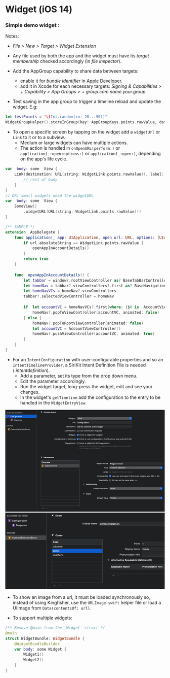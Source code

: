 # Widget (iOS 14)

### Simple demo widget :

Notes:
- *File > New > Target > Widget Extension*

- Any file used by both the app and the widget must have its *target membership* checked accordingly (in *file inspector*).

- Add the AppGroup capability to share data between targets:
    - enable it for *bundle identifier* in [Apple Developer](#https://developer.apple.com/account/resources/identifiers/).
    - add it in Xcode for each necessary targets: *Signing & Capabilities > + Capability > App Groups > + group.com.name.your.group*

- Test saving in the app group to trigger a timeline reload and update the widget. E.g:
```swift
let testPoints = "\(Int.random(in: 20...90))"
WidgetGroupHelper().storeInGroup(key: AppGroupKeys.points.rawValue, data: testPoints)
```

- To open a specific screen by tapping on the widget add a `widgetUrl` or `Link` to it or to a subview.
    - Medium or large widgets can have multiple actions.
    - The action is handled in `onOpenURL(perform:)` or `application(_:open:options:)` or `application(_:open:)`, depending on the app's life cycle.
```swift
var  body: some  View {
    Link(destination: URL(string: WidgetLink.points.rawValue)!, label: {
        // rest of body
    }
}
// OR: small widgets need the widgetURL
var  body: some  View {
    SomeView()
        .widgetURL(URL(string: WidgetLink.points.rawValue)!)
}
```
```swift
/** SAMPLE */
extension  AppDelegate {
    func application(_ app: UIApplication, open url: URL, options: [UIApplication.OpenURLOptionsKey : Any] = [:]) -> Bool {
        if url.absoluteString == WidgetLink.points.rawValue {
            openAppInAccountDetails()
        }
        return true
    }

    func  openAppInAccountDetails() {
        let tabbar = window?.rootViewController as? BaseTabBarController
        let homeNav = tabbar?.viewControllers?.first as? BaseNavigationController
        let homeNavVCs = homeNav?.viewControllers
        tabbar?.selectedViewController = homeNav

        if  let accountVC = homeNavVCs?.first(where: {$0 is  AccountViewController}) as? AccountViewController {
            homeNav?.popToViewController(accountVC, animated: false)
        } else {
            homeNav?.popToRootViewController(animated: false)
            let accountVC = AccountViewController()
            homeNav?.pushViewController(accountVC, animated: true)
        }
    }
}
```

- For an `IntentConfiguration` with user-configurable properties and so an `IntentTimelineProvider`, a SiriKit Intent Definition File is needed (*.intentdefinition*).
    - Add a parameter, set its type from the drop down menu.
    - Edit the parameter accordingly.
    - Run the widget target, long-press the widget, edit and see your changes.
    - In the widget's `getTimeline` add the configuration to the entry to be handled in the `WidgetEntryView`.
    
<img src="https://github.com/nicolaouG/iOS_miscellaneous/blob/main/Widget/WidgetIntent.png" width="666">
<img src="https://github.com/nicolaouG/iOS_miscellaneous/blob/main/Widget/IntentEnumProperty.png" width="507">

- To show an image from a url, it must be loaded synchronously so, instead of using Kingfisher, use the `URLImage.swift` helper file or load a UIImage from `Data(contentsOf: url)`.

- To support multiple widgets:
```swift
/** Remove @main from the `Widget` struct */
@main
struct WidgetBundle: WidgetBundle {
    @WidgetBundleBuilder
    var body: some Widget {
        Widget1()
        Widget2()
    }
}
```
